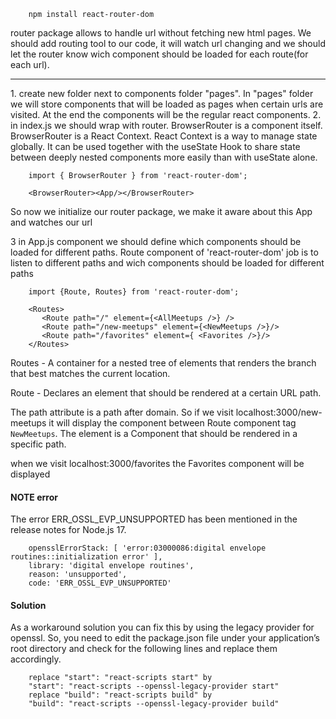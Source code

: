         npm install react-router-dom

router package allows to handle url without fetching new html pages. We should add routing tool to our code, it will watch url changing and we should let the router know wich component should be loaded for each route(for each url).
<hr>
1. create new folder next to components folder "pages". In "pages" folder we will store components that will be loaded as pages when certain urls are visited. At the end the components will be the regular react components.
2. in index.js we should wrap <App> with router. BrowserRouter is a component itself. BrowserRouter is a React Context. React Context is a way to manage state globally. It can be used together with the useState Hook to share state between deeply nested components more easily than with useState alone.

    
        import { BrowserRouter } from 'react-router-dom';
        
        <BrowserRouter><App/></BrowserRouter> 
    

So now we initialize our router package, we make it aware about this App and watches our url<br>


3  in App.js component we should define which components should be loaded for different paths. Route component of 'react-router-dom' job is to listen to different paths and wich components should be loaded for different paths

        import {Route, Routes} from 'react-router-dom';

        <Routes>
           <Route path="/" element={<AllMeetups />} />
           <Route path="/new-meetups" element={<NewMeetups />}/>
           <Route path="/favorites" element={ <Favorites />}/>     
        </Routes>

Routes - A container for a nested tree of elements that renders the branch that best matches the current location.

Route - Declares an element that should be rendered at a certain URL path.

The path attribute is a path after domain. So if we visit localhost:3000/new-meetups it will display the component between Route component tag <code> NewMeetups</code>.
The element is a Component that should be rendered in a specific path.

when we visit localhost:3000/favorites the Favorites component will be displayed

#### NOTE error 

The error ERR_OSSL_EVP_UNSUPPORTED has been mentioned in the release notes for Node.js 17.

        opensslErrorStack: [ 'error:03000086:digital envelope routines::initialization error' ],
        library: 'digital envelope routines',
        reason: 'unsupported',
        code: 'ERR_OSSL_EVP_UNSUPPORTED'
#### Solution
As a workaround solution you can fix this by using the legacy provider for openssl. So, you need to edit the package.json file under your application’s root directory and check for the following lines and replace them accordingly.

        replace "start": "react-scripts start" by
        "start": "react-scripts --openssl-legacy-provider start"
        replace "build": "react-scripts build" by 
        "build": "react-scripts --openssl-legacy-provider build"